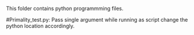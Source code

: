 This folder contains python programmming files.

#Primality_test.py:
Pass single argument while running as script change the python location accordingly.
